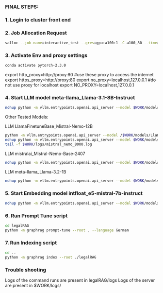 ### FINAL STEPS:

### 1. Login to cluster front end

### 2. Job Allocation Request
```bash
salloc --job-name=interactive_test --gres=gpu:a100:1 -C a100_80 --time=04:00:00 --ntasks=1 --cpus-per-task=4 --partition=a100
```

### 3. Activate Env and proxy settings
```bash
conda activate pytorch-2.3.0
```
  export http_proxy=http://proxy:80 #use these proxy to access the internet
  export https_proxy=http://proxy:80
  export no_proxy=localhost,127.0.0.1 #do not use proxy for localhost
  export NO_PROXY=localhost,127.0.0.1

### 4. Start LLM model meta-llama_Llama-3.1-8B-Instruct
```bash
nohup python -m vllm.entrypoints.openai.api_server --model $WORK/models/meta-llama_Llama-3.1-8B-Instruct --port 8000 --gpu_memory_utilization=0.8 --chat-template $HOME/scripts/tool_chat_template_llama3.1_json.jinja > $WORK/logs/llama_8b_8000.log 2>&1 &
```
Other Tested Models:

LLM LlamaFinetuneBase_Mistral-Nemo-12B
```bash
python -m vllm.entrypoints.openai.api_server --model /$WORK/models/LlamaFinetuneBase_Mistral-Nemo-12B --port 8000 --gpu_memory_utilization=0.7
nohup python -m vllm.entrypoints.openai.api_server --model $WORK/models/LlamaFinetuneBase_Mistral-Nemo-12B --port 8000 --dtype half --gpu_memory_utilization=0.8 --max_model_len=128000 --chat-template $HOME/scripts/tool_chat_template_mistral.jinja > $WORK/logs/mistral_nemo_8000.log 2>&1 &
tail -f $WORK/logs/mistral_nemo_8000.log
```

LLM mistralai_Mistral-Nemo-Base-2407
```bash
nohup python -m vllm.entrypoints.openai.api_server --model $WORK/models/mistralai_Mistral-Nemo-Base-2407 --port 8000 --gpu_memory_utilization=0.8 --guided-decoding-backend=lm-format-enforcer --chat-template $HOME/scripts/tool_chat_template_mistral.jinja > $WORK/logs/mistral_nemo_base_8000.log 2>&1 &

```

LLM meta-llama_Llama-3.2-1B
```bash
nohup python -m vllm.entrypoints.openai.api_server --model $WORK/models/meta-llama_Llama-3.2-1B --port=8000 --gpu_memory_utilization=0.8 > $WORK/logs/llama_1b_8000.log 2>&1 &
```

### 5. Start Embedding model intfloat_e5-mistral-7b-instruct
```bash
nohup python -m vllm.entrypoints.openai.api_server --model $WORK/models/intfloat_e5-mistral-7b-instruct --port 8001 --gpu_memory_utilization=0.7> $WORK/logs/mistral_8001.log 2>&1 &
```

### 6. Run Prompt Tune script
```bash
cd legalRAG
python -m graphrag prompt-tune --root . --language German
```

### 7. Run Indexing script
```bash
cd ..
python -m graphrag index --root ./legalRAG
```

### Trouble shooting
Logs of the command runs are present in legalRAG/logs
Logs of the server are present in $WORK/logs/





